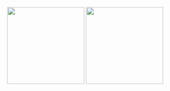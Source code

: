 <img src="https://github-readme-stats.vercel.app/api?username=setube&count_private=true&show_icons=true&theme=radical&cache_seconds=1800" height="180" />
<img src="https://github-readme-stats.vercel.app/api/top-langs/?username=setube&layout=compact&hide=html,css,scss&langs_count=10" height="180">
